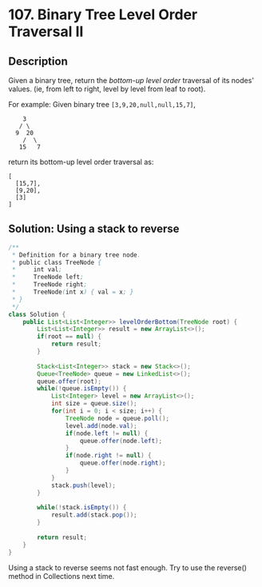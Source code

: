 # 107. Binary Tree Level Order Traversal II

## Description

Given a binary tree, return the *bottom-up level order* traversal of its nodes' values. (ie, from left to right, level by level from leaf to root).

For example:
Given binary tree `[3,9,20,null,null,15,7]`,

```
    3
   / \
  9  20
    /  \
   15   7
```

return its bottom-up level order traversal as:

```
[
  [15,7],
  [9,20],
  [3]
]
```



## Solution: Using a stack to reverse 

```java
/**
 * Definition for a binary tree node.
 * public class TreeNode {
 *     int val;
 *     TreeNode left;
 *     TreeNode right;
 *     TreeNode(int x) { val = x; }
 * }
 */
class Solution {
    public List<List<Integer>> levelOrderBottom(TreeNode root) {
        List<List<Integer>> result = new ArrayList<>();
        if(root == null) {
            return result;
        }
        
        Stack<List<Integer>> stack = new Stack<>();
        Queue<TreeNode> queue = new LinkedList<>();
        queue.offer(root);
        while(!queue.isEmpty()) {
            List<Integer> level = new ArrayList<>();
            int size = queue.size();
            for(int i = 0; i < size; i++) {
                TreeNode node = queue.poll();
                level.add(node.val);
                if(node.left != null) {
                    queue.offer(node.left);
                }
                if(node.right != null) {
                    queue.offer(node.right);
                }
            }
            stack.push(level);
        }
        
        while(!stack.isEmpty()) {
            result.add(stack.pop());
        }
        
        return result;
    }
}
```

Using a stack to reverse seems not fast enough. Try to use the reverse() method in Collections next time.